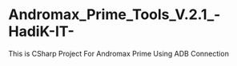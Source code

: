 # Andromax_Prime_Tools_V.2.1_-HadiK-IT-
This is CSharp Project For Andromax Prime Using ADB Connection
